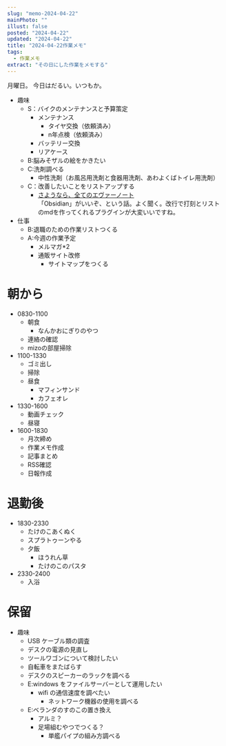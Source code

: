 ```yaml
---
slug: "memo-2024-04-22"
mainPhoto: ""
illust: false
posted: "2024-04-22"
updated: "2024-04-22"
title: "2024-04-22作業メモ"
tags:
  - 作業メモ
extract: "その日にした作業をメモする"
---
```


月曜日。
今日はだるい。いつもか。

- 趣味
  - S：バイクのメンテナンスと予算策定
    - メンテナンス
      - タイヤ交換（依頼済み）
      - n年点検（依頼済み）
    - バッテリー交換
    - リアケース
  - B:脳みそザルの絵をかきたい
  - C:洗剤調べる
    - 中性洗剤（お風呂用洗剤と食器用洗剤、あわよくばトイレ用洗剤）
  - C：改善したいことをリストアップする 
    - [さようなら、全てのエヴァーノート](https://honeshabri.hatenablog.com/entry/Evernote_to_Obsidian)  
  「Obsidian」がいいぞ、という話。よく聞く。改行で打刻とリストのmdを作ってくれるプラグインが大変いいですね。
- 仕事
  - B:退職のための作業リストつくる
  - A:今週の作業予定
    - メルマガ*2
    - 通販サイト改修
      - サイトマップをつくる

# 朝から

- 0830-1100
  - 朝食
    - なんかおにぎりのやつ
  - 連絡の確認
  - mizoの部屋掃除
- 1100-1330
  - ゴミ出し
  - 掃除
  - 昼食
    - マフィンサンド
    - カフェオレ
- 1330-1600
  - 動画チェック
  - 昼寝
- 1600-1830
  - 月次締め
  - 作業メモ作成
  - 記事まとめ
  - RSS確認
  - 日報作成

# 退勤後

- 1830-2330
  - たけのこあくぬく
  - スプラトゥーンやる
  - 夕飯
    - ほうれん草
    - たけのこのパスタ
- 2330-2400
  - 入浴
      

# 保留

- 趣味
  - USB ケーブル類の調査
  - デスクの電源の見直し
  - ツールワゴンについて検討したい
  - 自転車をまたばらす
  - デスクのスピーカーのラックを調べる
  - E:windows をファイルサーバーとして運用したい
    - wifi の通信速度を調べたい
      - ネットワーク機器の使用を調べる
  - E:ベランダのすのこの置き換え
    - アルミ？
    - 足場組むやつでつくる？
      - 単艦パイプの組み方調べる
